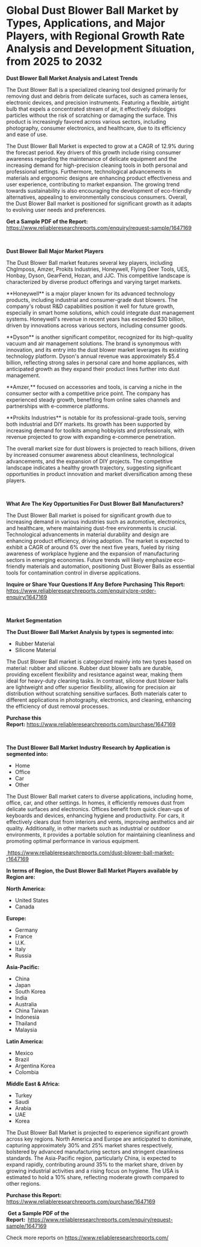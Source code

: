 <p><h1>Global Dust Blower Ball Market by Types, Applications, and Major Players, with Regional Growth Rate Analysis and Development Situation, from 2025 to 2032</h1></p><p><strong>Dust Blower Ball Market Analysis and Latest Trends</strong></p>
<p><p>The Dust Blower Ball is a specialized cleaning tool designed primarily for removing dust and debris from delicate surfaces, such as camera lenses, electronic devices, and precision instruments. Featuring a flexible, airtight bulb that expels a concentrated stream of air, it effectively dislodges particles without the risk of scratching or damaging the surface. This product is increasingly favored across various sectors, including photography, consumer electronics, and healthcare, due to its efficiency and ease of use.</p><p>The Dust Blower Ball Market is expected to grow at a CAGR of 12.9% during the forecast period. Key drivers of this growth include rising consumer awareness regarding the maintenance of delicate equipment and the increasing demand for high-precision cleaning tools in both personal and professional settings. Furthermore, technological advancements in materials and ergonomic designs are enhancing product effectiveness and user experience, contributing to market expansion. The growing trend towards sustainability is also encouraging the development of eco-friendly alternatives, appealing to environmentally conscious consumers. Overall, the Dust Blower Ball market is positioned for significant growth as it adapts to evolving user needs and preferences.</p></p>
<p><strong>Get a Sample PDF of the Report:&nbsp;</strong> <a href="https://www.reliableresearchreports.com/enquiry/request-sample/1647169?utm_campaign=2243&utm_medium=2&utm_source=Github&utm_content=ia&utm_term=29032025&utm_id=dust-blower-ball">https://www.reliableresearchreports.com/enquiry/request-sample/1647169</a></p>
<p>&nbsp;</p>
<p><strong>Dust Blower Ball Major Market Players</strong></p>
<p><p>The Dust Blower Ball market features several key players, including ChgImposs, Amzer, Prokits Industries, Honeywell, Flying Deer Tools, UES, Honbay, Dyson, GearFend, Hozan, and JJC. This competitive landscape is characterized by diverse product offerings and varying target markets.</p><p>**Honeywell** is a major player known for its advanced technology products, including industrial and consumer-grade dust blowers. The company's robust R&D capabilities position it well for future growth, especially in smart home solutions, which could integrate dust management systems. Honeywell's revenue in recent years has exceeded $30 billion, driven by innovations across various sectors, including consumer goods.</p><p>**Dyson** is another significant competitor, recognized for its high-quality vacuum and air management solutions. The brand is synonymous with innovation, and its entry into the dust blower market leverages its existing technology platform. Dyson's annual revenue was approximately $5.4 billion, reflecting strong sales in personal care and home appliances, with anticipated growth as they expand their product lines further into dust management.</p><p>**Amzer,** focused on accessories and tools, is carving a niche in the consumer sector with a competitive price point. The company has experienced steady growth, benefiting from online sales channels and partnerships with e-commerce platforms. </p><p>**Prokits Industries** is notable for its professional-grade tools, serving both industrial and DIY markets. Its growth has been supported by increasing demand for toolkits among hobbyists and professionals, with revenue projected to grow with expanding e-commerce penetration.</p><p>The overall market size for dust blowers is projected to reach billions, driven by increased consumer awareness about cleanliness, technological advancements, and the expansion of DIY projects. The competitive landscape indicates a healthy growth trajectory, suggesting significant opportunities in product innovation and market diversification among these players.</p></p>
<p>&nbsp;</p>
<p><strong>What Are The Key Opportunities For Dust Blower Ball Manufacturers?</strong></p>
<p><p>The Dust Blower Ball market is poised for significant growth due to increasing demand in various industries such as automotive, electronics, and healthcare, where maintaining dust-free environments is crucial. Technological advancements in material durability and design are enhancing product efficiency, driving adoption. The market is expected to exhibit a CAGR of around 6% over the next five years, fueled by rising awareness of workplace hygiene and the expansion of manufacturing sectors in emerging economies. Future trends will likely emphasize eco-friendly materials and automation, positioning Dust Blower Balls as essential tools for contamination control in diverse applications.</p></p>
<p><strong>Inquire or Share Your Questions If Any Before Purchasing This Report:</strong> <a href="https://www.reliableresearchreports.com/enquiry/pre-order-enquiry/1647169?utm_campaign=2243&utm_medium=2&utm_source=Github&utm_content=ia&utm_term=29032025&utm_id=dust-blower-ball">https://www.reliableresearchreports.com/enquiry/pre-order-enquiry/1647169</a></p>
<p>&nbsp;</p>
<p><strong>Market Segmentation</strong></p>
<p><strong>The Dust Blower Ball Market Analysis by types is segmented into:</strong></p>
<p><ul><li>Rubber Material</li><li>Silicone Material</li></ul></p>
<p><p>The Dust Blower Ball market is categorized mainly into two types based on material: rubber and silicone. Rubber dust blower balls are durable, providing excellent flexibility and resistance against wear, making them ideal for heavy-duty cleaning tasks. In contrast, silicone dust blower balls are lightweight and offer superior flexibility, allowing for precision air distribution without scratching sensitive surfaces. Both materials cater to different applications in photography, electronics, and cleaning, enhancing the efficiency of dust removal processes.</p></p>
<p><strong>Purchase this Report:&nbsp;</strong><a href="https://www.reliableresearchreports.com/purchase/1647169?utm_campaign=2243&utm_medium=2&utm_source=Github&utm_content=ia&utm_term=29032025&utm_id=dust-blower-ball">https://www.reliableresearchreports.com/purchase/1647169</a></p>
<p>&nbsp;</p>
<p><strong>The Dust Blower Ball Market Industry Research by Application is segmented into:</strong></p>
<p><ul><li>Home</li><li>Office</li><li>Car</li><li>Other</li></ul></p>
<p><p>The Dust Blower Ball market caters to diverse applications, including home, office, car, and other settings. In homes, it efficiently removes dust from delicate surfaces and electronics. Offices benefit from quick clean-ups of keyboards and devices, enhancing hygiene and productivity. For cars, it effectively clears dust from interiors and vents, improving aesthetics and air quality. Additionally, in other markets such as industrial or outdoor environments, it provides a portable solution for maintaining cleanliness and promoting optimal performance in various equipment.</p></p>
<p><a href="https://www.reliableresearchreports.com/dust-blower-ball-market-r1647169?utm_campaign=2243&utm_medium=2&utm_source=Github&utm_content=ia&utm_term=29032025&utm_id=dust-blower-ball">&nbsp;https://www.reliableresearchreports.com/dust-blower-ball-market-r1647169</a></p>
<p><strong>In terms of Region, the Dust Blower Ball Market Players available by Region are:</strong></p>
<p>
    <p> <strong> North America: </strong>
        <ul>
            <li>United States</li>
            <li>Canada</li>
        </ul>
        </p> 
    <p> <strong> Europe: </strong>
        <ul>
            <li>Germany</li>
            <li>France</li>
            <li>U.K.</li>
            <li>Italy</li>
            <li>Russia</li>
        </ul>
        </p> 
    <p> <strong> Asia-Pacific: </strong>
        <ul>
            <li>China</li>
            <li>Japan</li>
            <li>South Korea</li>
            <li>India</li>
            <li>Australia</li>
            <li>China Taiwan</li>
            <li>Indonesia</li>
            <li>Thailand</li>
            <li>Malaysia</li>
        </ul>
        </p> 
    <p> <strong> Latin America: </strong>
        <ul>
            <li>Mexico</li>
            <li>Brazil</li>
            <li>Argentina Korea</li>
            <li>Colombia</li>
        </ul>
        </p> 
    <p> <strong> Middle East & Africa: </strong>
        <ul>
            <li>Turkey</li>
            <li>Saudi</li>
            <li>Arabia</li>
            <li>UAE</li>
            <li>Korea</li>
        </ul>
    </p>
    </p>
<p><p>The Dust Blower Ball Market is projected to experience significant growth across key regions. North America and Europe are anticipated to dominate, capturing approximately 30% and 25% market shares respectively, bolstered by advanced manufacturing sectors and stringent cleanliness standards. The Asia-Pacific region, particularly China, is expected to expand rapidly, contributing around 35% to the market share, driven by growing industrial activities and a rising focus on hygiene. The USA is estimated to hold a 10% share, reflecting moderate growth compared to other regions.</p></p>
<p><strong>Purchase this Report: </strong><a href="https://www.reliableresearchreports.com/purchase/1647169?utm_campaign=2243&utm_medium=2&utm_source=Github&utm_content=ia&utm_term=29032025&utm_id=dust-blower-ball">https://www.reliableresearchreports.com/purchase/1647169</a></p>
<p>&nbsp;<strong>Get a Sample PDF of the Report:&nbsp;&nbsp;</strong><a href="https://www.reliableresearchreports.com/enquiry/request-sample/1647169?utm_campaign=2243&utm_medium=2&utm_source=Github&utm_content=ia&utm_term=29032025&utm_id=dust-blower-ball">https://www.reliableresearchreports.com/enquiry/request-sample/1647169</a></p>
<p><strong></strong></p>
<p>Check more reports on <a href="https://www.reliableresearchreports.com/?utm_campaign=2243&utm_medium=2&utm_source=Github&utm_content=ia&utm_term=29032025&utm_id=dust-blower-ball">https://www.reliableresearchreports.com/</a></p>